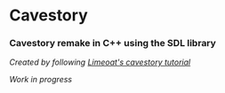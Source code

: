 # Cavestory

### Cavestory remake in C++ using the SDL library

*Created by following [Limeoat's cavestory tutorial](https://www.youtube.com/channel/UC1azHQrx_NgGnEv5KUZB2jA)*

*Work in progress*

